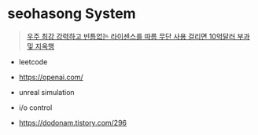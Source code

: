 # seohasong System
> [우주 최강 강력하고 빈틈없는 라이센스를 따름 무단 사용 걸리면 10억달러 부과 및 지옥행](http://www.bloter.net/archives/209318)

- leetcode
- https://openai.com/

- unreal simulation
- i/o control

- https://dodonam.tistory.com/296
